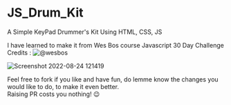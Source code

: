 # JS_Drum_Kit
A Simple KeyPad Drummer's Kit Using HTML, CSS, JS

I have learned to make it from Wes Bos course Javascript 30 Day Challenge<br>
Credits : ![ @wesbos ]("https://twitter.com/wesbos)

![Screenshot 2022-08-24 121419](https://user-images.githubusercontent.com/106434904/186349515-8bb85690-14fb-4fce-bc6c-0bf05f4b4f80.png)

Feel free to fork if you like and have fun, do lemme know the changes you would like to do, to make it even better. <br>
Raising PR costs you nothing! :wink:
